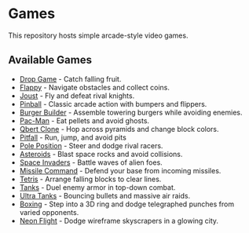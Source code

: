 # Games

This repository hosts simple arcade-style video games.

## Available Games

- [Drop Game](drop-game.html) - Catch falling fruit.
- [Flappy](flappy.html) - Navigate obstacles and collect coins.
- [Joust](joust.html) - Fly and defeat rival knights.
- [Pinball](pinball.html) - Classic arcade action with bumpers and flippers.
- [Burger Builder](burger.html) - Assemble towering burgers while avoiding enemies.
- [Pac-Man](pacman.html) - Eat pellets and avoid ghosts.
- [Qbert Clone](qbert.html) - Hop across pyramids and change block colors.
- [Pitfall](pitfall.html) - Run, jump, and avoid pits
- [Pole Position](pole.html) - Steer and dodge rival racers.
- [Asteroids](asteroids.html) - Blast space rocks and avoid collisions.
- [Space Invaders](space-invaders.html) - Battle waves of alien foes.
- [Missile Command](missile-command.html) - Defend your base from incoming missiles.
- [Tetris](tetris.html) - Arrange falling blocks to clear lines.
- [Tanks](tanks.html) - Duel enemy armor in top-down combat.
- [Ultra Tanks](ultra-tanks.html) - Bouncing bullets and massive air raids.
- [Boxing](boxing.html) - Step into a 3D ring and dodge telegraphed punches from varied opponents.
- [Neon Flight](neon-flight.html) - Dodge wireframe skyscrapers in a glowing city.

